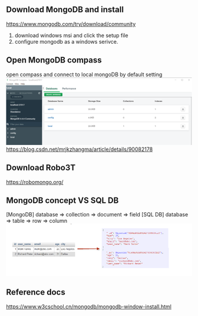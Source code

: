  ## Download MongoDB and install
 
 https://www.mongodb.com/try/download/community
 
 1. download windows msi and click the setup file 
 2. configure mongodb as a windows serivce. 
 
 ## Open MongoDB compass 
  open compass and connect to local mongoDB by default setting   
![alt text](img/Mongo_2021-07-22_18-22-05.png "Title Text")   
https://blog.csdn.net/mrjkzhangma/article/details/90082178  

## Download Robo3T
https://robomongo.org/  

## MongoDB concept VS SQL DB
[MongoDB] database => collection => document => field
[SQL DB] database => table => row => column
![alt text](img/Capture-Mongo.PNG "Title Text")   



## Reference docs
https://www.w3cschool.cn/mongodb/mongodb-window-install.html

